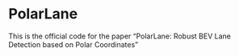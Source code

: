 # PolarLane
This is the official code for the paper “PolarLane: Robust BEV Lane Detection based on Polar Coordinates”
